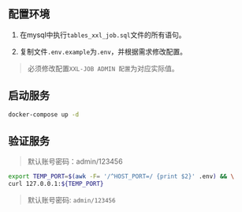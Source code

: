 ## 配置环境

1. 在mysql中执行`tables_xxl_job.sql`文件的所有语句。

2. 复制文件`.env.example`为`.env`，并根据需求修改配置。

> 必须修改配置`XXL-JOB ADMIN 配置`为对应实际值。

## 启动服务

```bash
docker-compose up -d
```

## 验证服务

> 默认账号密码：admin/123456

```bash
export TEMP_PORT=$(awk -F= '/^HOST_PORT=/ {print $2}' .env) && \
curl 127.0.0.1:${TEMP_PORT}
```

> 默认账号密码: `admin/123456`
